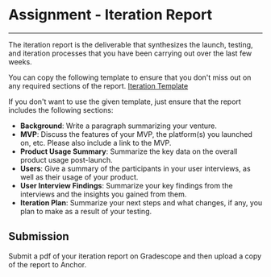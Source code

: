 # Assignment - Iteration Report

---

The iteration report is the deliverable that synthesizes the launch, testing, and iteration processes that you have been carrying out over the last few weeks.

You can copy the following template to ensure that you don't miss out on any required sections of the report. [Iteration Template](https://docs.google.com/document/d/1owpfdJi4vTwvqdXQ_FAUEBnQtQzKzEkj6ruIld6c8gY/template/preview)

If you don't want to use the given template, just ensure that the report includes the following sections:

- **Background**: Write a paragraph summarizing your venture.
- **MVP**: Discuss the features of your MVP, the platform(s) you launched on, etc. Please also include a link to the MVP.
- **Product Usage Summary**: Summarize the key data on the overall product usage post-launch.
- **Users**: Give a summary of the participants in your user interviews, as well as their usage of your product. 
- **User Interview Findings**: Summarize your key findings from the interviews and the insights you gained from them. 
- **Iteration Plan**: Summarize your next steps and what changes, if any, you plan to make as a result of your testing. 

## Submission

Submit a pdf of your iteration report on Gradescope and then upload a copy of the report to Anchor.
